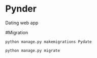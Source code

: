 # Pynder
Dating web app


#Migration

``python manage.py makemigrations Pydate``

``python manage.py migrate``


